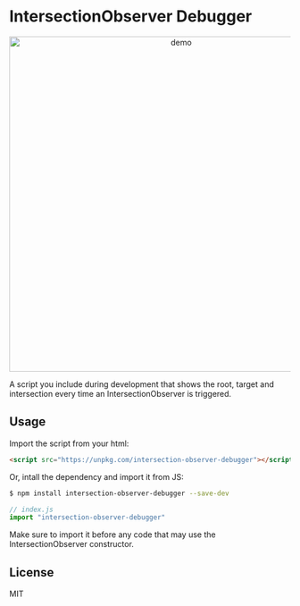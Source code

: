 # IntersectionObserver Debugger

<div align="center">
<img alt="demo" src="https://user-images.githubusercontent.com/1911623/91918354-0b2ef680-ec99-11ea-9250-e040d0f3be76.gif" width="600" />
<br/>
</div>

A script you include during development that shows the root, target and intersection every time an IntersectionObserver is triggered.

## Usage

Import the script from your html:

```html
<script src="https://unpkg.com/intersection-observer-debugger"></script>
```

Or, intall the dependency and import it from JS:

```bash
$ npm install intersection-observer-debugger --save-dev
```

```js
// index.js
import "intersection-observer-debugger"
```

Make sure to import it before any code that may use the IntersectionObserver constructor.

## License

MIT
